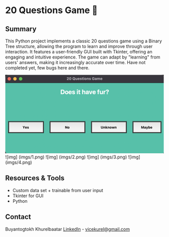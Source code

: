 # 20 Questions Game :crystal_ball:


## Summary

This Python project implements a classic 20 questions game using a Binary Tree structure, allowing the program to learn and improve through user interaction. It features a user-friendly GUI built with Tkinter, offering an engaging and intuitive experience. The game can adapt by "learning" from users' answers, making it increasingly accurate over time. Have not completed yet, few bugs here and there. 

![snapshot](imgs/module.png)
![img] (imgs/1.png)
![img] (imgs/2.png)
![img] (imgs/3.png)
![img] (imgs/4.png)


## Resources & Tools
- Custom data set + trainable from user input
- Tkinter for GUI
- Python

## Contact
Buyantogtokh Khurelbaatar [LinkedIn](https://www.linkedin.com/in/khurel/) - vicekurel@gmail.com 